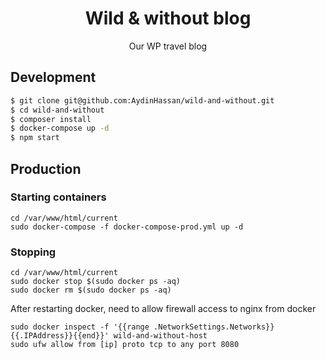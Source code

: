 <h1 align="center">Wild & without blog</h1>

<p align="center">Our WP travel blog</p>

## Development

```sh
$ git clone git@github.com:AydinHassan/wild-and-without.git
$ cd wild-and-without
$ composer install
$ docker-compose up -d
$ npm start
```

## Production

### Starting containers

```shell
cd /var/www/html/current
sudo docker-compose -f docker-compose-prod.yml up -d
```

### Stopping

```shell
cd /var/www/html/current
sudo docker stop $(sudo docker ps -aq)
sudo docker rm $(sudo docker ps -aq)
```

After restarting docker, need to allow firewall access to nginx from docker

```shell
sudo docker inspect -f '{{range .NetworkSettings.Networks}}{{.IPAddress}}{{end}}' wild-and-without-host
sudo ufw allow from [ip] proto tcp to any port 8080
``` 
